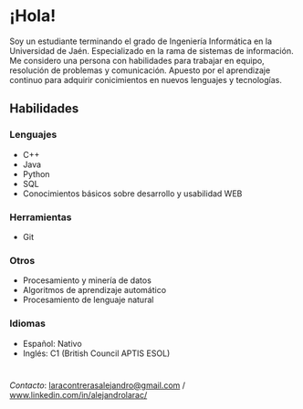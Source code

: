 # ¡Hola!

Soy un estudiante terminando el grado de Ingeniería Informática en la Universidad de Jaén. Especializado en la rama de sistemas de información. Me considero una persona con habilidades para trabajar en equipo, resolución de problemas y comunicación. Apuesto por el aprendizaje continuo para adquirir conicimientos en nuevos lenguajes y tecnologías.

## Habilidades

### Lenguajes

- C++
- Java
- Python
- SQL
- Conocimientos básicos sobre desarrollo y usabilidad WEB

### Herramientas

- Git

### Otros

- Procesamiento y minería de datos
- Algoritmos de aprendizaje automático
- Procesamiento de lenguaje natural

### Idiomas

- Español: Nativo
- Inglés: C1 (British Council APTIS ESOL)

#

*Contacto*: laracontrerasalejandro@gmail.com / www.linkedin.com/in/alejandrolarac/
